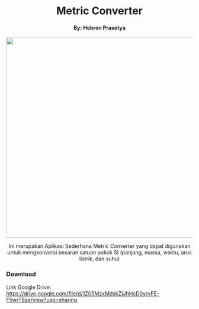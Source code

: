 <h1 align="center"> Metric Converter </h1>
<h4 align="center"> By: Hebron Prasetya </h4>
<p align="center"><img src="https://github.com/123spontanuhuy/Metric_Converter-Hebron_Prasetya-IONIC/blob/master/src/assets/resize.gif" height="540"/></p>

<p align="center">Ini merupakan Aplikasi Sederhana Metric Converter yang dapat digunakan untuk mengkonversi besaran satuan pokok SI (panjang, massa, waktu, arus listrik, dan suhu)</p>

### Download
Link Google Drive: https://drive.google.com/file/d/1Z05MzxMdskZIJhHcD0yrvFE-F5wrT8ze/view?usp=sharing
